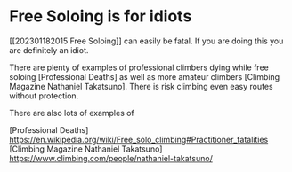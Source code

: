 # Free Soloing is for idiots

[[202301182015 Free Soloing]] can easily be fatal. If you are doing this you are definitely an idiot.

There are plenty of examples of professional climbers dying while free soloing [Professional Deaths] as well as more amateur climbers [Climbing Magazine Nathaniel Takatsuno]. There is risk climbing even easy routes without protection.

There are also lots of examples of 



[Professional Deaths] https://en.wikipedia.org/wiki/Free_solo_climbing#Practitioner_fatalities
[Climbing Magazine Nathaniel Takatsuno] https://www.climbing.com/people/nathaniel-takatsuno/